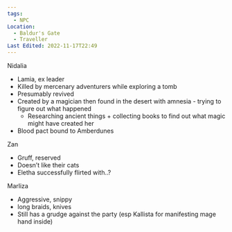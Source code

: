 ```yaml
---
tags:
  - NPC
Location:
  - Baldur's Gate
  - Traveller
Last Edited: 2022-11-17T22:49
---
```

Nidalia

- Lamia, ex leader
- Killed by mercenary adventurers while exploring a tomb
- Presumably revived
- Created by a magician then found in the desert with amnesia - trying to figure out what happened
    - Researching ancient things + collecting books to find out what magic might have created her
- Blood pact bound to Amberdunes

Zan

- Gruff, reserved
- Doesn’t like their cats
- Eletha successfully flirted with..?

Marliza

- Aggressive, snippy
- long braids, knives
- Still has a grudge against the party (esp Kallista for manifesting mage hand inside)